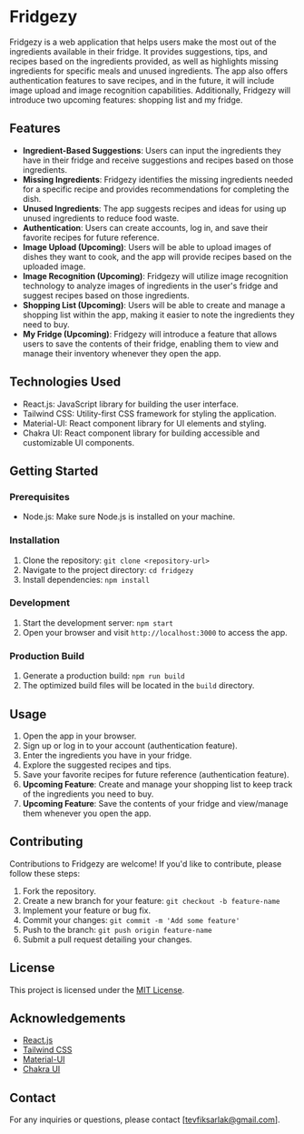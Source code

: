 # Fridgezy

Fridgezy is a web application that helps users make the most out of the ingredients available in their fridge. It provides suggestions, tips, and recipes based on the ingredients provided, as well as highlights missing ingredients for specific meals and unused ingredients. The app also offers authentication features to save recipes, and in the future, it will include image upload and image recognition capabilities. Additionally, Fridgezy will introduce two upcoming features: shopping list and my fridge.

## Features

- **Ingredient-Based Suggestions**: Users can input the ingredients they have in their fridge and receive suggestions and recipes based on those ingredients.
- **Missing Ingredients**: Fridgezy identifies the missing ingredients needed for a specific recipe and provides recommendations for completing the dish.
- **Unused Ingredients**: The app suggests recipes and ideas for using up unused ingredients to reduce food waste.
- **Authentication**: Users can create accounts, log in, and save their favorite recipes for future reference.
- **Image Upload (Upcoming)**: Users will be able to upload images of dishes they want to cook, and the app will provide recipes based on the uploaded image.
- **Image Recognition (Upcoming)**: Fridgezy will utilize image recognition technology to analyze images of ingredients in the user's fridge and suggest recipes based on those ingredients.
- **Shopping List (Upcoming)**: Users will be able to create and manage a shopping list within the app, making it easier to note the ingredients they need to buy.
- **My Fridge (Upcoming)**: Fridgezy will introduce a feature that allows users to save the contents of their fridge, enabling them to view and manage their inventory whenever they open the app.

## Technologies Used

- React.js: JavaScript library for building the user interface.
- Tailwind CSS: Utility-first CSS framework for styling the application.
- Material-UI: React component library for UI elements and styling.
- Chakra UI: React component library for building accessible and customizable UI components.

## Getting Started

### Prerequisites

- Node.js: Make sure Node.js is installed on your machine.

### Installation

1. Clone the repository: `git clone <repository-url>`
2. Navigate to the project directory: `cd fridgezy`
3. Install dependencies: `npm install`

### Development

1. Start the development server: `npm start`
2. Open your browser and visit `http://localhost:3000` to access the app.

### Production Build

1. Generate a production build: `npm run build`
2. The optimized build files will be located in the `build` directory.

## Usage

1. Open the app in your browser.
2. Sign up or log in to your account (authentication feature).
3. Enter the ingredients you have in your fridge.
4. Explore the suggested recipes and tips.
5. Save your favorite recipes for future reference (authentication feature).
6. **Upcoming Feature**: Create and manage your shopping list to keep track of the ingredients you need to buy.
7. **Upcoming Feature**: Save the contents of your fridge and view/manage them whenever you open the app.

## Contributing

Contributions to Fridgezy are welcome! If you'd like to contribute, please follow these steps:

1. Fork the repository.
2. Create a new branch for your feature: `git checkout -b feature-name`
3. Implement your feature or bug fix.
4. Commit your changes: `git commit -m 'Add some feature'`
5. Push to the branch: `git push origin feature-name`
6. Submit a pull request detailing your changes.

## License

This project is licensed under the [MIT License](LICENSE).

## Acknowledgements

- [React.js](https://reactjs.org)
- [Tailwind CSS](https://tailwindcss.com)
- [Material-UI](https://mui.com)
- [Chakra UI](https://chakra-ui.com)

## Contact

For any inquiries or questions, please contact [tevfiksarlak@gmail.com].
